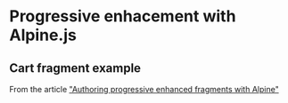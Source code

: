 # Progressive enhacement with Alpine.js

## Cart fragment example

From the article ["Authoring progressive enhanced fragments with Alpine"](https://www.nicolasdelfino.com/blog/progressive-enhancement-scs)
